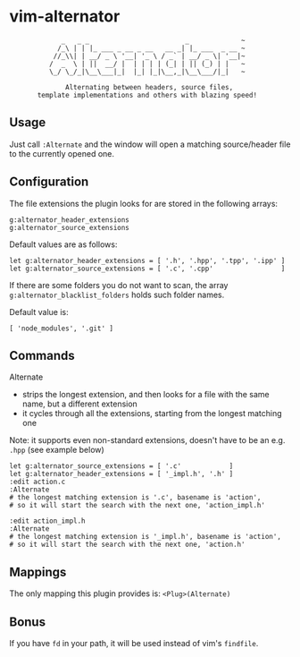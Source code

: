 # vim-alternator

                 _   _ _                        _             ~
                /_\ | | |_ ___ _ __ _ __   __ _| |_ ___  _ __ ~
               //_\\| | __/ _ \ '__| '_ \ / _` | __/ _ \| '__|~
              /  _  \ | ||  __/ |  | | | | (_| | || (_) | |   ~
              \_/ \_/_|\__\___|_|  |_| |_|\__,_|\__\___/|_|   ~

                  Alternating between headers, source files, 
           template implementations and others with blazing speed!


## Usage
Just call `:Alternate` and the window will open
a matching source/header file to the currently opened one.

## Configuration
The file extensions the plugin looks for are stored in the
following arrays:
```
g:alternator_header_extensions
g:alternator_source_extensions
```

Default values are as follows:
```vim
let g:alternator_header_extensions = [ '.h', '.hpp', '.tpp', '.ipp' ]
let g:alternator_source_extensions = [ '.c', '.cpp'                 ]
```

If there are some folders you do not want to scan,
the array `g:alternator_blacklist_folders` holds such folder names.

Default value is: 
```
[ 'node_modules', '.git' ]
```

## Commands
Alternate
* strips the longest extension, and then looks for a file with the same name, but a different extension
* it cycles through all the extensions, starting from the longest matching one

Note: it supports even non-standard extensions, doesn't have to be an e.g. `.hpp` (see example below)

```
let g:alternator_source_extensions = [ '.c'            ]
let g:alternator_header_extensions = [ '_impl.h', '.h' ]
:edit action.c
:Alternate
# the longest matching extension is '.c', basename is 'action',
# so it will start the search with the next one, 'action_impl.h'

:edit action_impl.h
:Alternate
# the longest matching extension is '_impl.h', basename is 'action',
# so it will start the search with the next one, 'action.h'
```

## Mappings
The only mapping this plugin provides is:
 `<Plug>(Alternate)`

## Bonus

If you have `fd` in your path, it will be used instead of vim's `findfile`.
